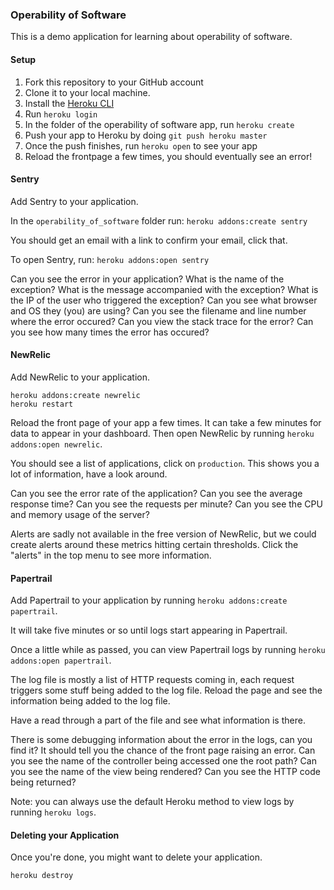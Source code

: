 ### Operability of Software

This is a demo application for learning about operability of software.

#### Setup

1. Fork this repository to your GitHub account
2. Clone it to your local machine.
3. Install the [Heroku CLI](https://devcenter.heroku.com/articles/heroku-cli#download-and-install)
4. Run `heroku login`
5. In the folder of the operability of software app, run `heroku create`
6. Push your app to Heroku by doing `git push heroku master`
7. Once the push finishes, run `heroku open` to see your app
8. Reload the frontpage a few times, you should eventually see an error!

#### Sentry

Add Sentry to your application.

In the `operability_of_software` folder run: `heroku addons:create sentry`

You should get an email with a link to confirm your email, click that.

To open Sentry, run: `heroku addons:open sentry`

Can you see the error in your application?
What is the name of the exception?
What is the message accompanied with the exception?
What is the IP of the user who triggered the exception?
Can you see what browser and OS they (you) are using?
Can you see the filename and line number where the error occured?
Can you view the stack trace for the error?
Can you see how many times the error has occured?

#### NewRelic

Add NewRelic to your application.

```
heroku addons:create newrelic
heroku restart
```

Reload the front page of your app a few times. It can take a few minutes for
data to appear in your dashboard. Then open NewRelic by running
`heroku addons:open newrelic`.

You should see a list of applications, click on `production`. This shows you
a lot of information, have a look around.

Can you see the error rate of the application?
Can you see the average response time?
Can you see the requests per minute?
Can you see the CPU and memory usage of the server?

Alerts are sadly not available in the free version of NewRelic, but we could
create alerts around these metrics hitting certain thresholds. Click the
"alerts" in the top menu to see more information.

#### Papertrail

Add Papertrail to your application by running `heroku addons:create papertrail`.

It will take five minutes or so until logs start appearing in Papertrail.

Once a little while as passed, you can view Papertrail logs by running
`heroku addons:open papertrail`.

The log file is mostly a list of HTTP requests coming in, each request triggers
some stuff being added to the log file. Reload the page and see the information
being added to the log file.

Have a read through a part of the file and see what information is there.

There is some debugging information about the error in the logs, can you find
it? It should tell you the chance of the front page raising an error.
Can you see the name of the controller being accessed one the root path?
Can you see the name of the view being rendered?
Can you see the HTTP code being returned?

Note: you can always use the default Heroku method to view logs by running
`heroku logs`.

#### Deleting your Application

Once you're done, you might want to delete your application.

```
heroku destroy
```
